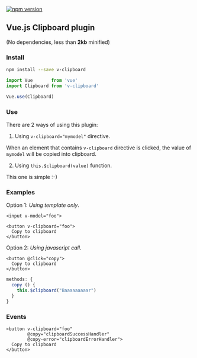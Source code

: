 [![npm version](https://badge.fury.io/js/v-clipboard.svg)](https://badge.fury.io/js/v-clipboard)

## Vue.js Clipboard plugin

(No dependencies, less than **2kb** minified)

### Install

```bash
npm install --save v-clipboard
```

```javascript
import Vue       from 'vue'
import Clipboard from 'v-clipboard'

Vue.use(Clipboard)
```

### Use

There are 2 ways of using this plugin:

1. Using `v-clipboard="mymodel"` directive. 

When an element that contains `v-clipboard` directive is clicked, the value of `mymodel` will be copied into clipboard.

2. Using `this.$clipboard(value)` function.

This one is simple :-)

### Examples

Option 1: *Using template only*.

```vue
<input v-model="foo">

<button v-clipboard="foo">
  Copy to clipboard
</button> 
```

Option 2: *Using javascript call*.

```vue
<button @click="copy">
  Copy to clipboard
</button> 
```
```javascript
methods: {
  copy () {
    this.$clipboard("Baaaaaaaaar")
  }
}
```

### Events

```vue
<button v-clipboard="foo"
        @copy="clipboardSuccessHandler"
        @copy-error="clipboardErrorHandler">
  Copy to clipboard
</button> 
```
